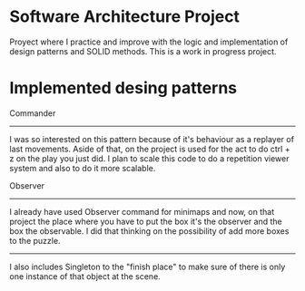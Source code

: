# Software Architecture Project
Proyect where I practice and improve with the logic and implementation of design patterns and SOLID methods. This is a work in progress project. 

# Implemented desing patterns
Commander
______________________________________________
I was so interested on this pattern because of it's behaviour as a replayer of last movements. Aside of that, on the project is used for the act to do
ctrl + z on the play you just did. I plan to scale this code to do a repetition viewer system and also to do it more scalable.


Observer
______________________________________________
I already have used Observer command for minimaps and now, on that project the place where you have to put the box it's the observer and the box the observable.
I did that thinking on the possibility of add more boxes to the puzzle.


_______________________________________________
I also includes Singleton to the "finish place" to make sure of there is only one instance of that object at the scene.

